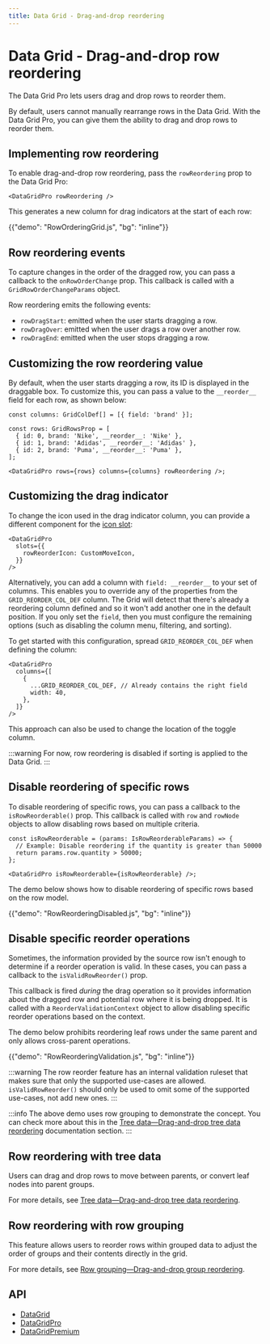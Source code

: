 ```yaml
---
title: Data Grid - Drag-and-drop reordering
---
```


# Data Grid - Drag-and-drop row reordering [<span class="plan-pro"></span>](/x/introduction/licensing/#pro-plan 'Pro plan')

<p class="description">The Data Grid Pro lets users drag and drop rows to reorder them.</p>

By default, users cannot manually rearrange rows in the Data Grid.
With the Data Grid Pro, you can give them the ability to drag and drop rows to reorder them.

## Implementing row reordering

To enable drag-and-drop row reordering, pass the `rowReordering` prop to the Data Grid Pro:

```tsx
<DataGridPro rowReordering />
```

This generates a new column for drag indicators at the start of each row:

{{"demo": "RowOrderingGrid.js", "bg": "inline"}}

## Row reordering events

To capture changes in the order of the dragged row, you can pass a callback to the `onRowOrderChange` prop.
This callback is called with a `GridRowOrderChangeParams` object.

Row reordering emits the following events:

- `rowDragStart`: emitted when the user starts dragging a row.
- `rowDragOver`: emitted when the user drags a row over another row.
- `rowDragEnd`: emitted when the user stops dragging a row.

## Customizing the row reordering value

By default, when the user starts dragging a row, its ID is displayed in the draggable box.
To customize this, you can pass a value to the `__reorder__` field for each row, as shown below:

```tsx
const columns: GridColDef[] = [{ field: 'brand' }];

const rows: GridRowsProp = [
  { id: 0, brand: 'Nike', __reorder__: 'Nike' },
  { id: 1, brand: 'Adidas', __reorder__: 'Adidas' },
  { id: 2, brand: 'Puma', __reorder__: 'Puma' },
];

<DataGridPro rows={rows} columns={columns} rowReordering />;
```

## Customizing the drag indicator

To change the icon used in the drag indicator column, you can provide a different component for the [icon slot](/x/react-data-grid/components/#icons):

```tsx
<DataGridPro
  slots={{
    rowReorderIcon: CustomMoveIcon,
  }}
/>
```

Alternatively, you can add a column with `field: __reorder__` to your set of columns.
This enables you to override any of the properties from the `GRID_REORDER_COL_DEF` column.
The Grid will detect that there's already a reordering column defined and so it won't add another one in the default position.
If you only set the `field`, then you must configure the remaining options (such as disabling the column menu, filtering, and sorting).

To get started with this configuration, spread `GRID_REORDER_COL_DEF` when defining the column:

```tsx
<DataGridPro
  columns={[
    {
      ...GRID_REORDER_COL_DEF, // Already contains the right field
      width: 40,
    },
  ]}
/>
```

This approach can also be used to change the location of the toggle column.

:::warning
For now, row reordering is disabled if sorting is applied to the Data Grid.
:::

## Disable reordering of specific rows

To disable reordering of specific rows, you can pass a callback to the `isRowReorderable()` prop.
This callback is called with `row` and `rowNode` objects to allow disabling rows based on multiple criteria.

```tsx
const isRowReorderable = (params: IsRowReorderableParams) => {
  // Example: Disable reordering if the quantity is greater than 50000
  return params.row.quantity > 50000;
};

<DataGridPro isRowReorderable={isRowReorderable} />;
```

The demo below shows how to disable reordering of specific rows based on the row model.

{{"demo": "RowReorderingDisabled.js", "bg": "inline"}}

## Disable specific reorder operations

Sometimes, the information provided by the source row isn't enough to determine if a reorder operation is valid.
In these cases, you can pass a callback to the `isValidRowReorder()` prop.

This callback is fired _during_ the drag operation so it provides information about the dragged row and potential row where it is being dropped.
It is called with a `ReorderValidationContext` object to allow disabling specific reorder operations based on the context.

The demo below prohibits reordering leaf rows under the same parent and only allows cross-parent operations.

{{"demo": "RowReorderingValidation.js", "bg": "inline"}}

:::warning
The row reorder feature has an internal validation ruleset that makes sure that only the supported use-cases are allowed.
`isValidRowReorder()` should only be used to omit some of the supported use-cases, not add new ones.
:::

:::info
The above demo uses row grouping to demonstrate the concept. You can check more about this in the [Tree data—Drag-and-drop tree data reordering](/x/react-data-grid/tree-data/#drag-and-drop-tree-data-reordering) documentation section.
:::

## Row reordering with tree data

Users can drag and drop rows to move between parents, or convert leaf nodes into parent groups.

For more details, see [Tree data—Drag-and-drop tree data reordering](/x/react-data-grid/tree-data/#drag-and-drop-tree-data-reordering).

## Row reordering with row grouping [<span class="plan-premium"></span>](/x/introduction/licensing/#premium-plan 'Premium plan')

This feature allows users to reorder rows within grouped data to adjust the order of groups and their contents directly in the grid.

For more details, see [Row grouping—Drag-and-drop group reordering](/x/react-data-grid/row-grouping/#drag-and-drop-group-reordering).

## API

- [DataGrid](/x/api/data-grid/data-grid/)
- [DataGridPro](/x/api/data-grid/data-grid-pro/)
- [DataGridPremium](/x/api/data-grid/data-grid-premium/)
